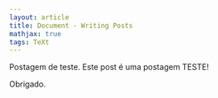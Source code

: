 ```yaml
---
layout: article
title: Document - Writing Posts
mathjax: true
tags: TeXt
---
```


Postagem de teste. Este post é uma postagem TESTE!

Obrigado.